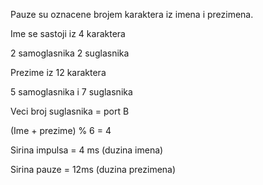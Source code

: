 Pauze su oznacene brojem karaktera iz imena i prezimena.


Ime se sastoji iz 4 karaktera

2 samoglasnika 2 suglasnika


Prezime iz 12 karaktera

5 samoglasnika i 7 suglasnika



Veci broj suglasnika = port B


(Ime + prezime) % 6 = 4


Sirina impulsa = 4 ms (duzina imena)


Sirina pauze = 12ms (duzina prezimena)

